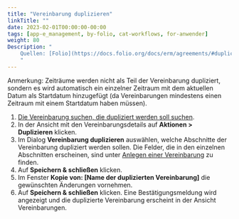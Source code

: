 ```yaml
---
title: "Vereinbarung duplizieren"
linkTitle: ""
date: 2023-02-01T00:00:00-00:00
tags: [app-e_management, by-folio, cat-workflows, for-anwender]
weight: 80
Description: "
    Quellen: [Folio](https://docs.folio.org/docs/erm/agreements/#duplicating-an-agreement) & [GBV](https://info.gbv.de/display/FOLIOGBVEXTERN/Folio:+Vereinbarung+duplizieren)
    "
---
```


Anmerkung: Zeiträume werden nicht als Teil der Vereinbarung dupliziert, sondern es wird automatisch ein einzelner Zeitraum mit dem aktuellen Datum als Startdatum hinzugefügt (da Vereinbarungen mindestens einen Zeitraum mit einem Startdatum haben müssen).

1.  [Die Vereinbarung suchen, die dupliziert werden soll suchen](https://info.gbv.de/display/FOLIOGBVEXTERN/Folio%3A+Vereinbarung+suchen).
2.  In der Ansicht mit den Vereinbarungsdetails auf **Aktionen > Duplizieren** klicken.
3.  Im Dialog **Vereinbarung duplizieren** auswählen, welche Abschnitte der Vereinbarung dupliziert werden sollen. Die Felder, die in den einzelnen Abschnitten erscheinen, sind unter [Anlegen einer Vereinbarung](https://info.gbv.de/display/FOLIOGBVEXTERN/Folio%3A+Vereinbarung+anlegen) zu finden.
4.  Auf **Speichern & schließen** klicken.
5.  Im Fenster **Kopie von: \[Name der duplizierten Vereinbarung\]** die gewünschten Änderungen vornehmen.
6.  Auf **Speichern & schließen** klicken. Eine Bestätigungsmeldung wird angezeigt und die duplizierte Vereinbarung erscheint in der Ansicht Vereinbarungen.
